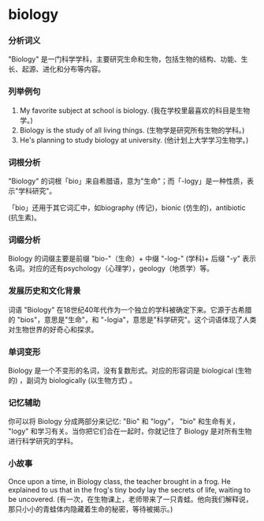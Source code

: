 # biology

### 分析词义

  

"Biology" 是一门科学学科，主要研究生命和生物，包括生物的结构、功能、生长、起源、进化和分布等内容。

  

### 列举例句

  

1.  My favorite subject at school is biology. (我在学校里最喜欢的科目是生物学。)
2.  Biology is the study of all living things. (生物学是研究所有生物的学科。)
3.  He's planning to study biology at university. (他计划上大学学习生物学。)

  

### 词根分析

  

"Biology" 的词根「bio」来自希腊语，意为"生命"；而「-logy」是一种性质，表示"学科研究"。

  

「bio」还用于其它词汇中，如biography (传记)，bionic (仿生的)，antibiotic (抗生素)。

  

### 词缀分析

  

Biology 的词缀主要是前缀 "bio-"（生命）+ 中缀 "-log-" (学科)+ 后缀 "-y" 表示名词。对应的还有psychology（心理学），geology（地质学）等。

  

### 发展历史和文化背景

  

词语 "Biology" 在18世纪40年代作为一个独立的学科被确定下来。它源于古希腊的 "bios"，意思是"生命"，和 "-logia"，意思是"科学研究"。这个词语体现了人类对生物世界的好奇心和探求。

  

### 单词变形

  

Biology 是一个不变形的名词，没有复数形式。对应的形容词是 biological (生物的) ，副词为 biologically (以生物方式) 。

  

### 记忆辅助

  

你可以将 Biology 分成两部分来记忆: "Bio" 和 "logy"， "bio" 和生命有关， "logy" 和学习有关。当你把它们合在一起时，你就记住了 Biology 是对所有生物进行科学研究的学科。

  

### 小故事

  

Once upon a time, in Biology class, the teacher brought in a frog. He explained to us that in the frog's tiny body lay the secrets of life, waiting to be uncovered. (有一次，在生物课上，老师带来了一只青蛙。他向我们解释说，那只小小的青蛙体内隐藏着生命的秘密，等待被揭示。)
